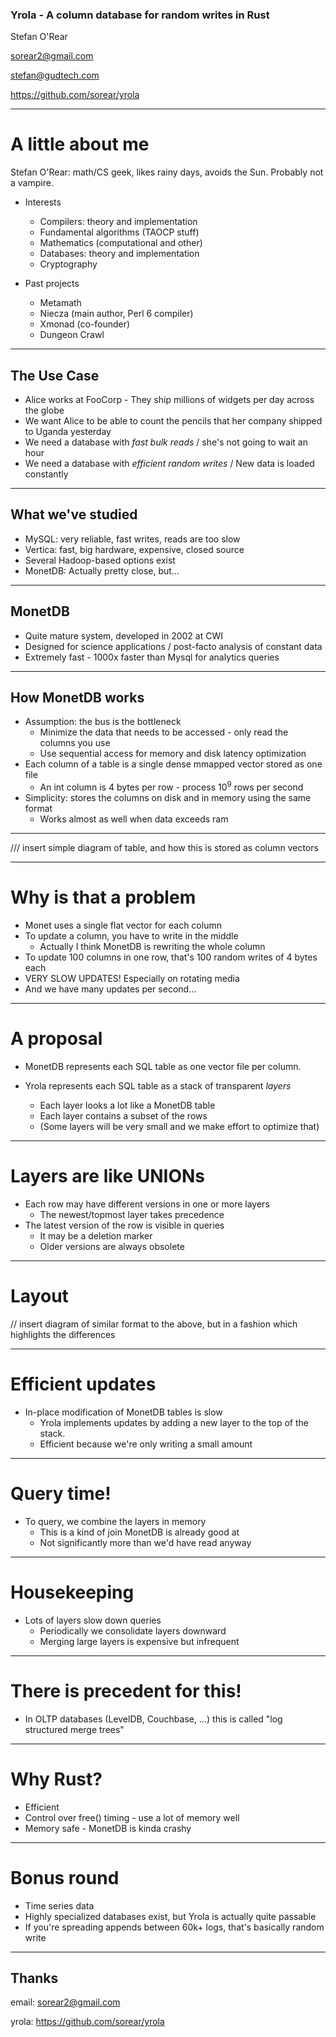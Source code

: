### Yrola - A column database for random writes in Rust

Stefan O'Rear

<sorear2@gmail.com>

<stefan@gudtech.com>

https://github.com/sorear/yrola

---

# A little about me

Stefan O'Rear: math/CS geek, likes rainy days, avoids the Sun.  Probably not a vampire.

* Interests
  * Compilers: theory and implementation
  * Fundamental algorithms (TAOCP stuff)
  * Mathematics (computational and other)
  * Databases: theory and implementation
  * Cryptography

* Past projects
  * Metamath
  * Niecza (main author, Perl 6 compiler)
  * Xmonad (co-founder)
  * Dungeon Crawl

---

## The Use Case

* Alice works at FooCorp - They ship millions of widgets per day across the globe
* We want Alice to be able to count the pencils that her company shipped to Uganda yesterday
* We need a database with *fast bulk reads* / she's not going to wait an hour
* We need a database with *efficient random writes* / New data is loaded constantly

---

## What we've studied

* MySQL: very reliable, fast writes, reads are too slow
* Vertica: fast, big hardware, expensive, closed source
* Several Hadoop-based options exist
* MonetDB: Actually pretty close, but…

---

## MonetDB

* Quite mature system, developed in 2002 at CWI
* Designed for science applications / post-facto analysis of constant data
* Extremely fast  - 1000x faster than Mysql for analytics queries

---

## How MonetDB works

* Assumption: the bus is the bottleneck
  * Minimize the data that needs to be accessed - only read the columns you use
  * Use sequential access for memory and disk latency optimization
* Each column of a table is a single dense mmapped vector stored as one file
  * An int column is 4 bytes per row - process 10<sup>9</sup> rows per second
* Simplicity: stores the columns on disk and in memory using the same format
  * Works almost as well when data exceeds ram

---

/// insert simple diagram of table, and how this is stored as column vectors

---

# Why is that a problem

* Monet uses a single flat vector for each column
* To update a column, you have to write in the middle
  * Actually I think MonetDB is rewriting the whole column
* To update 100 columns in one row, that's 100 random writes of 4 bytes each
* VERY SLOW UPDATES!  Especially on rotating media
* And we have many updates per second...

---

# A proposal

* MonetDB represents each SQL table as one vector file per column.

* Yrola represents each SQL table as a stack of transparent _layers_
  * Each layer looks a lot like a MonetDB table
  * Each layer contains a subset of the rows
  * (Some layers will be very small and we make effort to optimize that)

---

# Layers are like UNIONs

* Each row may have different versions in one or more layers
    * The newest/topmost layer takes precedence
* The latest version of the row is visible in queries
    * It may be a deletion marker
    * Older versions are always obsolete

---

# Layout

// insert diagram of similar format to the above, but in a fashion which highlights the differences

---

# Efficient updates

* In-place modification of MonetDB tables is slow
  * Yrola implements updates by adding a new layer to the top of the stack.
  * Efficient because we're only writing a small amount

---

# Query time!

* To query, we combine the layers in memory
  * This is a kind of join MonetDB is already good at
  * Not significantly more than we'd have read anyway

---

# Housekeeping

* Lots of layers slow down queries
  * Periodically we consolidate layers downward
  * Merging large layers is expensive but infrequent

---

# There is precedent for this!

* In OLTP databases (LevelDB, Couchbase, ...) this is called "log structured merge trees"

---

# Why Rust?

* Efficient
* Control over free() timing - use a lot of memory well
* Memory safe - MonetDB is kinda crashy

---

# Bonus round

* Time series data
* Highly specialized databases exist, but Yrola is actually quite passable
* If you're spreading appends between 60k+ logs, that's basically random write

---

## Thanks

email: sorear2@gmail.com

yrola: https://github.com/sorear/yrola
